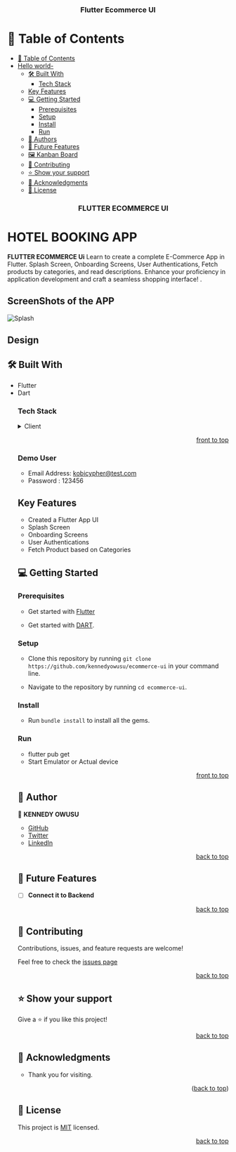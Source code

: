 <a name="readme-top"></a>

<div align="center">
  <h3><b>Flutter Ecommerce UI</b></h3>
</div>
<!-- TABLE OF CONTENTS -->

# 📗 Table of Contents

- [📗 Table of Contents](#-table-of-contents)
- [Hello world- ](#hello-world--)
  - [🛠 Built With ](#-built-with-)
    - [Tech Stack ](#tech-stack-)
  - [Key Features ](#key-features-)
  - [💻 Getting Started ](#-getting-started-)
    - [Prerequisites](#prerequisites)
    - [Setup](#setup)
    - [Install](#install)
    - [Run](#run)
  - [👥 Authors ](#-authors-)
  - [🔭 Future Features ](#-future-features-)
  - [🖼 Kanban Board ](#-Kanban-Board-)
  - [🤝 Contributing ](#-contributing-)
  - [⭐️ Show your support ](#️-show-your-support-)
  - [🙏 Acknowledgments ](#-acknowledgments-)
  - [📝 License ](#-license-)
  <div align="center">
    <h3><b>FLUTTER ECOMMERCE UI</b></h3>
  </div>

<!-- PROJECT DESCRIPTION -->

# HOTEL BOOKING APP <a name="about-project"></a>

**FLUTTER ECOMMERCE Ui** Learn to create a complete E-Commerce App in Flutter. Splash Screen, Onboarding Screens, User Authentications, Fetch products by categories, and read descriptions. Enhance your proficiency in application development and craft a seamless shopping interface!
.

## ScreenShots of the APP

![Splash](./src/Assets/b.png)

## Design <a name="built-with">

## 🛠 Built With <a name="built-with">

  <ul>
      <li>Flutter </li>
      <li>Dart</li>
</a>

### Tech Stack <a name="tech-stack"></a>

<details>
  <summary>Client</summary>
    <li><a href="https://github.com/kennedyowusu/ecommerce-ui">FRONTEND</a><li>
</details>

<p align="right"><a href="#readme-top">front to top</a></p>

### Demo User

- Email Address: kobicypher@test.com
- Password : 123456

<!-- Key Features -->

## Key Features <a name="key-features"></a>

- Created a Flutter App UI
- Splash Screen
- Onboarding Screens
- User Authentications
- Fetch Product based on Categories
<!-- GETTING STARTED -->

## 💻 Getting Started <a name="getting-started"></a>

### Prerequisites

- Get started with [Flutter](https://flutter.dev/)

- Get started with [DART](https://dart.dev/guides).

### Setup

- Clone this repository by running `git clone https://github.com/kennedyowusu/ecommerce-ui` in your command line.

- Navigate to the repository by running `cd ecommerce-ui`.

### Install

- Run `bundle install` to install all the gems.

### Run

- flutter pub get
- Start Emulator or Actual device

<p align="right"><a href="#readme-top">front to top</a></p>

## 👥 Author <a name="author"></a>

👤 **KENNEDY OWUSU**

- [GitHub](https://github.com/kennedyowusu)
- [Twitter](https://twitter.com/_iamkobby)
- [LinkedIn](www.linkedin.com/in/kennedy-owusu)

<p align="right"><a href="#readme-top">back to top</a></p>

<!-- FUTURE FEATURES -->

## 🔭 Future Features <a name="future-features"></a>

- [ ] **Connect it to Backend**

<p align="right"><a href="#readme-top">back to top</a></p>

<!-- CONTRIBUTING -->

## 🤝 Contributing <a name="contributing"></a>

Contributions, issues, and feature requests are welcome!

Feel free to check the [issues page](https://github.com/kennedyowusu/ecommerce-ui/issues)

<p align="right"><a href="#readme-top">back to top</a></p>

<!-- SUPPORT -->

## ⭐️ Show your support <a name="support"></a>

Give a ⭐️ if you like this project!

<p align="right"><a href="#readme-top">back to top</a></p>

## 🙏 Acknowledgments <a name="acknowledgements"></a>

- Thank you for visiting.

<p align="right">(<a href="#readme-top">back to top</a>)</p>
<!-- LICENSE -->

## 📝 License <a name="license"></a>

This project is [MIT](./LICENSE) licensed.

<p align="right"><a href="#readme-top">back to top</a></p>
